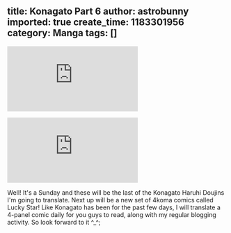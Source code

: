 title: Konagato Part 6
author: astrobunny
imported: true
create_time: 1183301956
category: Manga
tags: []
---
 ![Konagato Part 6-1](http://gallery.astrobunny.net/main.php?g2_view=core.DownloadItem&g2_itemId=712 "Konagato Part 6-1")  
  
 ![Konagato Part 6-2](http://gallery.astrobunny.net/main.php?g2_view=core.DownloadItem&g2_itemId=715 "Konagato Part 6-2")  
  
Well! It's a Sunday and these will be the last of the Konagato Haruhi Doujins I'm going to translate. Next up will be a new set of 4koma comics called Lucky Star! Like Konagato has been for the past few days, I will translate a 4-panel comic daily for you guys to read, along with my regular blogging activity. So look forward to it ^\_^;